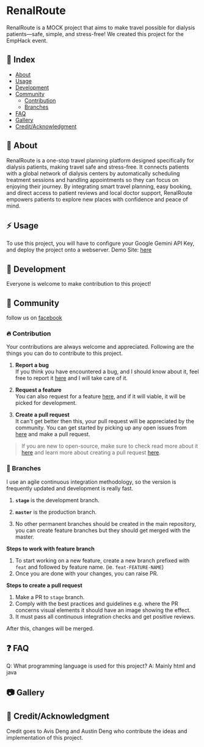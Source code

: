 # RenalRoute
RenalRoute is a MOCK project that aims to make travel possible for dialysis patients—safe, simple, and stress-free! We created this project for the EmpHack event.

## :ledger: Index

- [About](#beginner-about)
- [Usage](#zap-usage)
- [Development](#wrench-development)
- [Community](#cherry_blossom-community)
  - [Contribution](#fire-contribution)
  - [Branches](#cactus-branches)
- [FAQ](#question-faq)
- [Gallery](#camera-gallery)
- [Credit/Acknowledgment](#star2-creditacknowledgment)

##  :beginner: About
RenalRoute is a one-stop travel planning platform designed specifically for dialysis patients, making travel safe and stress-free. It connects patients with a global network of dialysis centers by automatically scheduling treatment sessions and handling appointments so they can focus on enjoying their journey. By integrating smart travel planning, easy booking, and direct access to patient reviews and local doctor support, RenalRoute empowers patients to explore new places with confidence and peace of mind.

## :zap: Usage
To use this project, you will have to configure your Google Gemini API Key, and deploy the project onto a webserver.
Demo Site: [here](http://158.101.23.157:8000/RenalRoute/#/)

##  :wrench: Development
Everyone is welcome to make contribution to this project!

## :cherry_blossom: Community

follow us on [facebook]()

 ###  :fire: Contribution

 Your contributions are always welcome and appreciated. Following are the things you can do to contribute to this project.

 1. **Report a bug** <br>
 If you think you have encountered a bug, and I should know about it, feel free to report it [here]() and I will take care of it.

 2. **Request a feature** <br>
 You can also request for a feature [here](), and if it will viable, it will be picked for development.  

 3. **Create a pull request** <br>
 It can't get better then this, your pull request will be appreciated by the community. You can get started by picking up any open issues from [here]() and make a pull request.

 > If you are new to open-source, make sure to check read more about it [here](https://www.digitalocean.com/community/tutorial_series/an-introduction-to-open-source) and learn more about creating a pull request [here](https://www.digitalocean.com/community/tutorials/how-to-create-a-pull-request-on-github).


 ### :cactus: Branches

 I use an agile continuous integration methodology, so the version is frequently updated and development is really fast.

1. **`stage`** is the development branch.

2. **`master`** is the production branch.

3. No other permanent branches should be created in the main repository, you can create feature branches but they should get merged with the master.

**Steps to work with feature branch**

1. To start working on a new feature, create a new branch prefixed with `feat` and followed by feature name. (ie. `feat-FEATURE-NAME`)
2. Once you are done with your changes, you can raise PR.

**Steps to create a pull request**

1. Make a PR to `stage` branch.
2. Comply with the best practices and guidelines e.g. where the PR concerns visual elements it should have an image showing the effect.
3. It must pass all continuous integration checks and get positive reviews.

After this, changes will be merged.

## :question: FAQ
Q: What programming language is used for this project?
A: Mainly html and java

##  :camera: Gallery

## :star2: Credit/Acknowledgment
Credit goes to Avis Deng and Austin Deng who contribute the ideas and implementation of this project.
